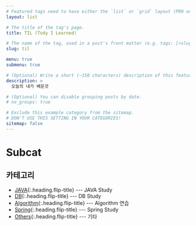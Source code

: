 ```yaml
---
# Featured tags need to have either the `list` or `grid` layout (PRO only).
layout: list

# The title of the tag's page.
title: TIL (Tody I Learned)

# The name of the tag, used in a post's front matter (e.g. tags: [<slug>]).
slug: til

menu: true
submenu: true

# (Optional) Write a short (~150 characters) description of this featured tag.
description: >
  오늘의 내가 배운것

# (Optional) You can disable grouping posts by date.
# no_groups: true

# Exclude this example category from the sitemap.
# DON'T USE THIS SETTING IN YOUR CATEGORIES!
sitemap: false
---
```




# Subcat

## 카테고리

* [JAVA]{:.heading.flip-title} --- JAVA Study
* [DB]{:.heading.flip-title} --- DB Study
* [Algorithm]{:.heading.flip-title} --- Algorithm 연습
* [Spring]{:.heading.flip-title} --- Spring Study
* [Others]{:.heading.flip-title} --- 기타

[JAVA]: /java/
[DB]: /db/
[Algorithm]: /algorithm/
[Spring]: /spring/
[Others]: /others/
